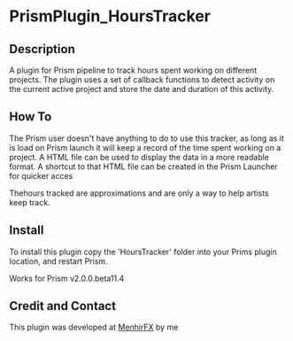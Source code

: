 # PrismPlugin_HoursTracker
## Description
A plugin for Prism pipeline to track hours spent working on different projects. The plugin uses a set of callback functions to detect activity on the current active project and store the date and duration of this activity.

## How To
  The Prism user doesn't have anything to do to use this tracker, as long as it is load on Prism launch it will keep a record of the time spent working on a project. A HTML file can be used to display the data in a more readable format. A shortcut to that HTML file can be created in the Prism Launcher for quicker acces
  
  Thehours tracked are approximations and are only a way to help artists keep track.
## Install
  To install this plugin copy the  'HoursTracker' folder into your Prims plugin location, and restart Prism.
  
  Works for Prism v2.0.0.beta11.4
## Credit and Contact
  This plugin was developed at [MenhirFX](https://menhirfx.com/fr) by me
